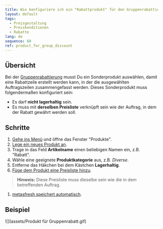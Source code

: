 ```yaml
---
title: Wie konfiguriere ich ein "Rabattprodukt" für den Gruppenrabattierungsprozess?
layout: default
tags:
  - Preisgestaltung
  - Preiskonditionen
  - Rabatte
lang: de
sequence: 60
ref: product_for_group_discount
---
```


## Übersicht
Bei der [Gruppenrabattierung](Auftragszeilengruppenrabatt) musst Du ein Sonderprodukt auswählen, damit eine Rabattzeile erstellt werden kann, in der die ausgewählten Auftragszeilen zusammengefasst werden. Dieses Sonderprodukt muss folgendermaßen konfiguriert sein:
-	Es darf **nicht lagerhaltig** sein.
-	Es muss mit **derselben Preisliste** verknüpft sein wie der Auftrag, in dem der Rabatt gewährt werden soll.

## Schritte
1. [Gehe ins Menü](Menu) und öffne das Fenster "Produkte".
1. [Lege ein neues Produkt an](Neuer_Datensatz_Fenster_Webui).
1. Trage in das Feld **Artikelname** einen beliebigen Namen ein, z.B. "Rabatt".
1. Wähle eine geeignete **Produktkategorie** aus, z.B. *Diverse*.
1. Entferne das Häkchen bei dem Kästchen **Lagerhaltig**.
1. [Füge dem Produkt eine Preisliste hinzu](ProduktPreis).
 >**Hinweis:** Diese Preisliste muss dieselbe sein wie die in dem betreffenden Auftrag.

1. [metasfresh speichert automatisch](Speicheranzeige).

## Beispiel
![](assets/Produkt für Gruppenrabatt.gif)
